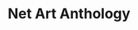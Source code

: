 ---
ee_id_show: '4422'
site: '1'
type: '5'
title: Net Art Anthology
url: net-art-anthology
live_url: https://anthology.rhizome.org/data-diaries-2003
year: '2017'
venue: http://rhizome.org
state_country: Cyberspace
pitch: Data Diaries in NET ART ANTHOLOGY!
ps:
imgs: rhizome-anthology-2017-08-database-ih-1b.jpg
things: "[11] [2003-002-data-diaries] 2003-002 Data Diaries"
status:
layout: shows
---